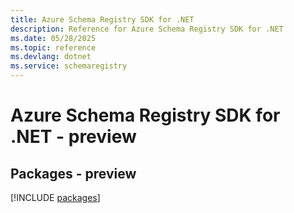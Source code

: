 ```yaml
---
title: Azure Schema Registry SDK for .NET
description: Reference for Azure Schema Registry SDK for .NET
ms.date: 05/28/2025
ms.topic: reference
ms.devlang: dotnet
ms.service: schemaregistry
---
```

# Azure Schema Registry SDK for .NET - preview
## Packages - preview
[!INCLUDE [packages](schema-registry-index.md)]